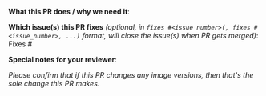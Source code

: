 <!--  Thanks for sending a pull request! Please add a icon to the title of this PR (see https://sigs.k8s.io/cluster-api-provider-vsphere/CONTRIBUTING.md#contributing-a-patch), and delete this line and similar ones -->
<!-- the icon will be either ⚠️ (:warning:, major or breaking changes), ✨ (:sparkles:, feature additions), 🐛 (:bug:, patch and bugfixes), 📖 (:book:, documentation or proposals), or 🌱 (:seedling:, minor or other)
Here are some other tips for you:
1. If this is your first time, read our contributor guidelines https://git.k8s.io/community/contributors/guide/pull-requests.md#the-pull-request-submit-process and developer guide https://git.k8s.io/community/contributors/devel/development.md#development-guide
2. If you want *faster* PR reviews, read how: https://git.k8s.io/community/contributors/guide/pull-requests.md#best-practices-for-faster-reviews
3. Follow the instructions for writing a release note: https://git.k8s.io/community/contributors/guide/release-notes.md
4. If the PR is unfinished, see how to mark it: https://git.k8s.io/community/contributors/guide/pull-requests.md#marking-unfinished-pull-requests
5. If this PR changes image versions, please title this PR "Bump <image name> from x.x.x to y.y.y."
-->

**What this PR does / why we need it**:

**Which issue(s) this PR fixes** *(optional, in `fixes #<issue number>(, fixes #<issue_number>, ...)` format, will close the issue(s) when PR gets merged)*:
Fixes #

**Special notes for your reviewer**:

_Please confirm that if this PR changes any image versions, then that's the sole change this PR makes._
